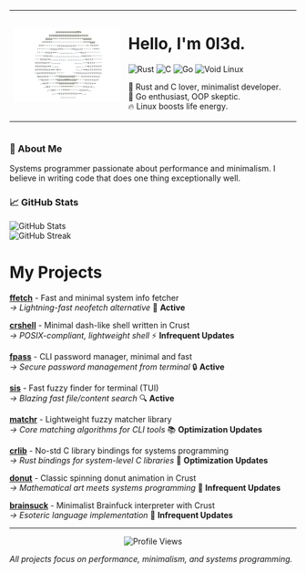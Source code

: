 <table align="left">
<tr>
<td width="40%">
<img src="donut.gif" alt="Coding GIF" width="100%"/>
</td>
<td width="60%">
<h1>Hello, I'm 0l3d.</h1>
<p>
  <img src="https://img.shields.io/badge/rust-%23000000.svg?style=for-the-badge&logo=rust&logoColor=white" alt="Rust"/>
  <img src="https://img.shields.io/badge/c-%2300599C.svg?style=for-the-badge&logo=c&logoColor=white" alt="C"/>
  <img src="https://img.shields.io/badge/go-%2300ADD8.svg?style=for-the-badge&logo=go&logoColor=white" alt="Go"/>
  <img src="https://img.shields.io/badge/void%20linux-478061?style=for-the-badge&logo=linux&logoColor=white" alt="Void Linux"/>
</p>
<p>🦀 Rust and C lover, minimalist developer.<br>
💎 Go enthusiast, OOP skeptic.<br>
🔥 Linux boosts life energy.</p>
</td>
</tr>
</table>

<br clear="left"/>

### 👋 About Me
Systems programmer passionate about performance and minimalism. I believe in writing code that does one thing exceptionally well.

### 📈 GitHub Stats
<div align="left">
  <img src="https://github-readme-stats.vercel.app/api?username=0l3d&show_icons=true&theme=dark&hide_border=true" alt="GitHub Stats"/>
</div>

<div align="left">
  <img src="https://github-readme-streak-stats.herokuapp.com/?user=0l3d&theme=dark&hide_border=true" alt="GitHub Streak"/>
</div>

# My Projects
[**ffetch**](https://github.com/0l3d/ffetch) - Fast and minimal system info fetcher  
*→ Lightning-fast neofetch alternative* 🚀 **Active**

[**crshell**](https://github.com/0l3d/crshell) - Minimal dash-like shell written in Crust  
*→ POSIX-compliant, lightweight shell* ⚡ **Infrequent Updates**

[**fpass**](https://github.com/0l3d/fpass) - CLI password manager, minimal and fast  
*→ Secure password management from terminal* 🔒 **Active**

[**sis**](https://github.com/0l3d/search-in-sight) - Fast fuzzy finder for terminal (TUI)  
*→ Blazing fast file/content search* 🔍 **Active**

[**matchr**](https://github.com/0l3d/matchr) - Lightweight fuzzy matcher library  
*→ Core matching algorithms for CLI tools* 📚 **Optimization Updates**

[**crlib**](https://github.com/0l3d/crlib) - No-std C library bindings for systems programming  
*→ Rust bindings for system-level C libraries* 🔧 **Optimization Updates**

[**donut**](https://github.com/0l3d/donut) - Classic spinning donut animation in Crust  
*→ Mathematical art meets systems programming* 🍩 **Infrequent Updates**

[**brainsuck**](https://github.com/0l3d/brainsuck) - Minimalist Brainfuck interpreter with Crust  
*→ Esoteric language implementation* 🧠 **Infrequent Updates**

---
<p align="center">
  <img src="https://komarev.com/ghpvc/?username=0l3d&color=blueviolet&style=flat-square&label=Profile+Views" alt="Profile Views"/>
</p>

*All projects focus on performance, minimalism, and systems programming.*
